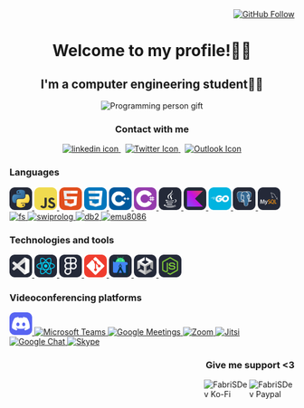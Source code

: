 <!-- Follow me -->
<div align="end">
    <a href="https://github.com/FabSDev1" target="_blank">
        <img src="https://img.shields.io/github/followers/FabSDevX?label=Follow&style=social" alt="GitHub Follow">
    </a>
</div>

<!-- General info -->
<div> 
   <h1 align="center">Welcome to my profile!👋🏻</h1>

   <h2 align="center"> I'm a computer engineering student👨‍💻 </h2>

   <div align="center"> 
     <img src="https://th.bing.com/th/id/R.75e7ef7aa27009befb076509382b86b8?rik=wLbMrCLkhDS8tg&pid=ImgRaw&r=0" alt="Programming person gift" height="220"/> 
    </div>
</div>

<!-- Contact info -->
<div> 
    <h3 align="center">
        Contact with me
    </h3>
    <div align="center">
        <a href="https://www.linkedin.com/in/fabricio-alexander-porras-morera-8380bb210/" target="blank">
            <img src="https://pngimg.com/uploads/linkedIn/linkedIn_PNG8.png" alt="linkedin icon" width="45" height="45" /> 
        </a>
        <span>&nbsp;</span>
        <a href="https://twitter.com/FabriTgm34150" target="blank">
            <img src="https://toppng.com/public/uploads/preview/twitter-x-icon-logo-116902890413xbfexhf8l.webp" alt="Twitter Icon" width="45" height="45"/> 
        </a>
        <span>&nbsp;</span>
        <a href="mailto:faporras05@hotmail.com" target="blank">
            <img src="https://gdm-catalog-fmapi-prod.imgix.net/ProductLogo/8e5a14fe-448e-46c3-a394-a1ec74801c14.png" alt="Outlook Icon" width="45" height="45"/> 
        </a>
    </div>
</div>

<h3 align="left">
    Languages
</h3>

<!-- Python -->
<a href="https://www.python.org" target="_blank" rel="noreferrer"> 
  <img src="https://github.com/tandpfun/skill-icons/blob/main/icons/Python-Dark.svg" alt="python" width="40" height="40"/>
</a>

<!-- JavaScript -->
<a href="https://developer.mozilla.org/en-US/docs/Web/JavaScript" target="_blank" rel="noreferrer"> 
  <img src="https://github.com/tandpfun/skill-icons/blob/main/icons/JavaScript.svg" alt="javascript" width="40" height="40"/>
</a>

<!-- HTML5 -->
<a href="https://www.w3schools.com/html/" target="_blank" rel="noreferrer"> 
  <img src="https://github.com/tandpfun/skill-icons/blob/main/icons/HTML.svg" alt="html5" width="40" height="40"/>
</a>

<!-- CSS -->
<a href="https://www.w3schools.com/css/" target="_blank" rel="noreferrer"> 
  <img src="https://github.com/tandpfun/skill-icons/blob/main/icons/CSS.svg" alt="css3" width="40" height="40"/>
</a>

<!-- C++ -->
<a href="https://www.w3schools.com/cpp/" target="_blank" rel="noreferrer"> 
  <img src="https://github.com/tandpfun/skill-icons/blob/main/icons/CPP.svg" alt="cplusplus" width="40" height="40"/>
</a>

<!-- C# -->
<a href="https://www.w3schools.com/cs/" target="_blank" rel="noreferrer"> 
  <img src="https://github.com/tandpfun/skill-icons/blob/main/icons/CS.svg" alt="csharp" width="40" height="40"/>
</a>

<!-- Java -->
<a href="https://www.java.com" target="_blank" rel="noreferrer"> 
  <img src="https://github.com/tandpfun/skill-icons/blob/main/icons/Java-Dark.svg" alt="java" width="40" height="40"/>
</a>

<!-- Kotlin -->
<a href="https://kotlinlang.org" target="_blank" rel="noreferrer"> 
  <img src="https://github.com/tandpfun/skill-icons/blob/main/icons/Kotlin-Dark.svg" alt="kotlin" width="40" height="40"/>
</a>

<!-- Go -->
<a href="https://golang.org" target="_blank" rel="noreferrer"> 
  <img src="https://github.com/tandpfun/skill-icons/blob/main/icons/GoLang.svg" alt="go" width="40" height="40"/>
</a>

<!-- PostgreSQL -->
<a href="https://www.postgresql.org" target="_blank" rel="noreferrer"> 
  <img src="https://github.com/tandpfun/skill-icons/blob/main/icons/PostgreSQL-Dark.svg" alt="postgresql" width="40" height="40"/>
</a> 

<!-- MySQL -->
<a href="https://www.mysql.com/" target="_blank" rel="noreferrer"> 
  <img src="https://github.com/tandpfun/skill-icons/blob/main/icons/MySQL-Dark.svg" alt="mysql" width="40" height="40"/>
</a> 

<!-- F# -->
<a href="https://fsharp.org/" target="_blank" rel="noreferrer"> 
  <img src="https://georgewfraser.gallerycdn.vsassets.io/extensions/georgewfraser/fsharp-language-server/0.1.28/1619758459854/Microsoft.VisualStudio.Services.Icons.Default" alt="fs" width="40" height="40"/>
</a> 

<!-- SWI Prolog -->
<a href="https://www.swi-prolog.org/" target="_blank" rel="noreferrer"> 
  <img src="https://dashboard.snapcraft.io/site_media/appmedia/2020/04/Prolog-logo-512.png" alt="swiprolog" width="40" height="40"/>
</a> 

<!-- DB2 -->
<a href="https://www.ibm.com/products/db2/database" target="_blank" rel="noreferrer"> 
  <img src="https://th.bing.com/th/id/R.14ad788476d926bce2474eb77d3291e5?rik=QLk%2f9d4qwerO%2bQ&riu=http%3a%2f%2fjohanjunkka.com%2fassets%2fimages%2fdb2connect.png&ehk=jBIkpMpUPy2i92bw8QZbndRaSpoWWTCJZG4NWQfNxrI%3d&risl=&pid=ImgRaw&r=0" alt="db2" width="40" height="40"/>
</a> 


<!-- Assembly Emu8086 -->
<a href="https://emu8086.en.lo4d.com/windows" target="_blank" rel="noreferrer"> 
  <img src="https://th.bing.com/th/id/R.a067f2b1240841c803ae60fff717a1d5?rik=758Nv0CYDca7Iw&riu=http%3a%2f%2fcdn.canadiancontent.net%2ft%2ficon%2f70%2femu8086---microprocessor-emulator-and-8086-assembl.png&ehk=tOaaHAeXDtpS%2bpgQ6xum8B5SIpzmPYjDGy%2f9Fky43n4%3d&risl=&pid=ImgRaw&r=0" alt="emu8086" width="40" height="40"/>
</a> 


<h3 align="left">
    Technologies and tools
</h3>
<p align="left">  
    
<!-- VSCode -->
<a href="https://code.visualstudio.com/" target="_blank" rel="noreferrer"> 
  <img src="https://github.com/tandpfun/skill-icons/blob/main/icons/VSCode-Dark.svg" alt="vscode" width="40" height="40"/>
</a>

<!-- React -->
<a href="https://reactjs.org/" target="_blank" rel="noreferrer"> 
  <img src="https://github.com/tandpfun/skill-icons/blob/main/icons/React-Dark.svg" alt="react" width="40" height="40"/>
</a>

<!-- Figma -->
<a href="https://www.figma.com/" target="_blank" rel="noreferrer"> 
  <img src="https://github.com/tandpfun/skill-icons/blob/main/icons/Figma-Dark.svg" alt="figma" width="40" height="40"/>
</a>

<!-- Git -->
<a href="https://git-scm.com/" target="_blank" rel="noreferrer"> 
  <img src="https://github.com/tandpfun/skill-icons/blob/main/icons/Git.svg" alt="git" width="40" height="40"/>
</a>

<!-- Android Studio -->
<a href="https://developer.android.com" target="_blank" rel="noreferrer"> 
  <img src="https://github.com/tandpfun/skill-icons/blob/main/icons/AndroidStudio-Dark.svg" alt="android" width="40" height="40"/> 
</a> 

<!-- Unity -->
<a href="https://unity.com/es" target="_blank" rel="noreferrer"> 
  <img src="https://github.com/tandpfun/skill-icons/blob/main/icons/Unity-Dark.svg" alt="unity" width="40" height="40"/>
</a> 

<!-- Nodejs -->
<a href="https://nodejs.org" target="_blank" rel="noreferrer"> 
  <img src="https://github.com/tandpfun/skill-icons/blob/main/icons/NodeJS-Dark.svg" alt="nodejs" width="40" height="40"/>
</a>

<h3>
    Videoconferencing platforms
</h3>

<!-- Discord -->
<a href="https://discord.com/" target="_blank" rel="noreferrer"> 
  <img src="https://github.com/tandpfun/skill-icons/blob/main/icons/Discord.svg" alt="discord" width="40" height="40"/>
</a>

<!-- Microsoft Teams -->
<a href="https://www.microsoft.com/en-us/microsoft-teams/log-in" width="40" height="40"/>
 <img src="https://upload.wikimedia.org/wikipedia/commons/thumb/c/c9/Microsoft_Office_Teams_(2018–present).svg/1200px-Microsoft_Office_Teams_(2018–present).svg.png" alt="Microsoft Teams" width="40" height="40"/>
</a>

<!-- Google Meetings -->
<a href="https://meet.google.com/?pli=1" width="40" height="40"/>
 <img src="https://seeklogo.net/wp-content/uploads/2020/11/google-meet-logo.png" alt="Google Meetings" width="40" height="40"/>
</a>

<!-- Zoom -->
<a href="https://zoom.us/signin#/login" width="40" height="40"/>
 <img src="https://instructionaldev.umassd.edu/files/2020/03/Zoom-Icon-Large-transparent.png" alt="Zoom" width="40" height="40"/>
</a>

<!-- Jitsi -->
<a href="https://meet.jit.si/" width="40" height="40"/>
 <img src="https://cdn-1.webcatalog.io/catalog/jitsi-meet/jitsi-meet-icon.png" alt="Jitsi" width="40" height="40"/>
</a>

<!-- Google Chat -->
<a href="https://mail.google.com/chat/u/0/#chat/home" width="40" height="40"/>
 <img src="https://1.bp.blogspot.com/-LbIN_z7l46A/X3-n0z_bUGI/AAAAAAACBQc/FPSaPuwVmJQQG8ac3XXT-l09rhhoyTxXACLcBGAsYHQ/s1024/Google_Chat.max-2800x2800.png" alt="Google Chat" width="40" height="40"/>
</a>

<!-- Skype -->
<a href="https://www.skype.com/en/" width="40" height="40"/>
 <img src="https://th.bing.com/th/id/R.caf87a6fa1e97b1b7a57e91ca1d55c28?rik=MIbFcCfLZvporQ&riu=http%3a%2f%2fimg06.deviantart.net%2fbece%2fi%2f2014%2f004%2f3%2fb%2fskype_icon_by_theholdenb12-d6z39qe.png&ehk=umXSn5do%2bFrkS1Nm46UutPtBV87ksjgvVnZGBoEB1iQ%3d&risl=&pid=ImgRaw&r=0" alt="Skype" width="40" height="40"/>
</a>

<!-- Donations -->
<h3 align="end">Give me support <3</h3>
<p>
  <a href="https://paypal.me/FabriSDev?country.x=CR&locale.x=es_XC"> 
    <img align="right" src="https://cdn.freebiesupply.com/logos/large/2x/paypal-icon-logo-png-transparent.png" height="80" width="80" alt="FabriSDev Paypal" />
  </a>
  <a href="https://ko-fi.com/fabrisdev"> 
    <img align="right" src="https://cdn.icon-icons.com/icons2/2699/PNG/512/ko_fi_logo_icon_169373.png?v=3" height="80" width="80" alt="FabriSDev Ko-Fi" />
  </a>
</p>
